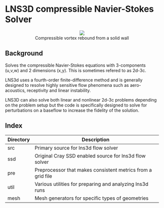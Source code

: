 # LNS3D compressible Navier-Stokes Solver

<p align=center>
<img src=https://github.com/sscollis/lns3d/blob/master/docs/vortex.gif>
<br>Compressible vortex rebound from a solid wall</p>

## Background

Solves the compressible Navier-Stokes equations with 3-components (u,v,w)
and 2 dimensions (x,y).  This is sometimes refered to as 2d-3c.

LNS3d uses a fourth-order finite-difference method and is generally designed 
to resolve highly sensitive flow phenomena such as aero-acoustics, receptivity
and linear instability.

LNS3D can also solve both linear and nonlinear 2d-3c problems depending on the 
problem setup but the code is specifically designed to solve for perturbations
on a baseflow to increase the fidelity of the solution.

## Index

Directory  |  Description
-----------|-----------------------------------------------------------
src        |  Primary source for lns3d flow solver
ssd        |  Original Cray SSD enabled source for lns3d flow solver
pre        |  Preprocessor that makes consistent metrics from a grid file
util       |  Various utilities for preparing and analyzing lns3d runs
mesh       |  Mesh generators for specific types of geometries
